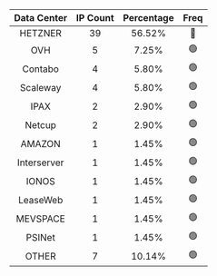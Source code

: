 | Data Center | IP Count | Percentage | Freq |
|:------------:|:--------:|:-----------:|:-----:|
| HETZNER | 39 | 56.52% | 🔴 |
| OVH | 5 | 7.25% | 🟢 |
| Contabo | 4 | 5.80% | 🟢 |
| Scaleway | 4 | 5.80% | 🟢 |
| IPAX | 2 | 2.90% | 🟢 |
| Netcup | 2 | 2.90% | 🟢 |
| AMAZON | 1 | 1.45% | 🟢 |
| Interserver | 1 | 1.45% | 🟢 |
| IONOS | 1 | 1.45% | 🟢 |
| LeaseWeb | 1 | 1.45% | 🟢 |
| MEVSPACE | 1 | 1.45% | 🟢 |
| PSINet | 1 | 1.45% | 🟢 |
| OTHER | 7 | 10.14% | 🟢 |